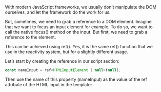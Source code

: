 
With modern JavaScript frameworks, we usually don’t manipulate the DOM ourselves, and let the
framework do the work for us.

But, sometimes, we need to grab a reference to a DOM element. Imagine that we want to focus an
input element for example. To do so, we want to call the native focus() method on the input. But
first, we need to grab a reference to the element.

This can be achieved using ref(). Yes, it is the same ref() function that we use in the reactivity
system, but for a slightly different usage.

Let’s start by creating the reference in our script section:

```js
const nameInput = ref<HTMLInputElement | null>(null);
```

Then use the name of this property (nameInput) as the value of the ref attribute of the HTML input
in the template:

```js

```